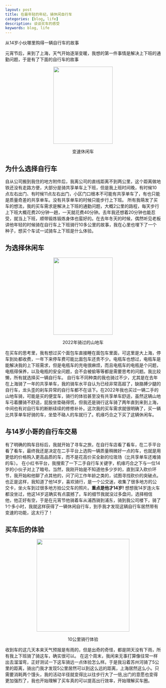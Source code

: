 ```yaml
---
layout: post
title: 在最年轻的年纪，骑休闲自行车
categories: [blog, life]
description: 谈谈买车的感受
keywords: blog, life
---
```

从14岁小伙哪里购得一辆自行车的故事


元宵节后，来到了上海，天气开始逐渐变暖，我想的第一件事情是解决上下班的通勤问题，于是有了下面的自行车的故事
<div align="center"><img width="192" height="250" src="{{ assets_base_url }}/images/blog/2025年的休闲车.jpg"/>
<p>变速休闲车</p>
</div>

## 为什么选择自行车
自从公司搬到我住的地方附件后，我离公司的直线距离不到两公里，这个距离做地铁还没有走路方便，大部分是骑共享单车上下班，但是我上班时间晚，有时候10点左右出门、有时候11点左右出门，小区门口根本不可能有共享单车了，有也只能是质量奇差的共享单车。没有共享单车的时候只能步行上下班。
所有我萌发了买车的想法，我的买车需求是解决上下班的通勤问题，大概2公里的路程，每天步行上下班大概花费20分钟一趟，一天就花费40分钟。去年我还想着20分钟也能忍受，就当上下班，顺带锻炼锻炼身体也蛮好的。在去年冬天的时候，偶然听见老板讲他年轻的时候骑在自行车上下班骑行10多公里的故事，我在心里也埋下了一个种子，想买个车试一试骑车上下班是什么体验。


## 为选择休闲车
<div align="center"><img width="192" height="250" src="{{ assets_base_url }}/images/blog/2022年的山地车.jpg"/>
<p>2022年骑过的山地车</p>
</div>
在买车的思考里，我有想过买个面包车直接睡在面包车里面，可这里是大上海，停车到处都收费，一年下来停车费可能比面包车还贵不少。电瓶车也想过，电瓶车是能解决我的上下班需求，但是电瓶车的充电很麻烦，而且电瓶车的电瓶是个问题，电瓶得保养，以及电瓶的安全问题，会不会被偷等等都是需要思考的问题。我比较懒，所有就选择买一辆自行车。
自行车不同种类的我也骑过不少，尤其是在去年在上海骑了一年的共享单车，我的骑车水平自认为已经非常高超了，缺胳膊少腿的自行车，龙头歪的刹车异常的自行车都不在话下。在2022年我也买过一辆二手的山地车骑，可能是买的便宜车，骑行的体验甚至没有共享单车舒适，虽然这辆山地车弓着腰骑不舒适，屁股坐垫硌得慌，但我还是骑行这车骑了两年直到来到上海，中间也有对自行车的断断续续的修修补补。这次我的买车需求就很明确了，买一辆比共享单车好骑的车，坐垫不硌人的车就行了。机缘巧合之下买了这辆休闲车。

## 与14岁小哥的自行车交易
有了明确的购车目标后，我就开始了寻车之旅，在自行车店看了看车，在二手平台看了看车，最终我还是决定在二手平台上选购一辆质量稍微好一点的车，也就是用更低的价格购入更高品质的车，而不是花高价买全新的垃圾场（比共享单车还难骑的车）。
在小红书平台，我搜索了一下二手自行车关键字，机缘巧合之下与一位14岁的小伙子对上了暗号。当然，我刚开始是不知道他多少岁的，直到深入砍价环节，我开始和他聊了点其他的，问了问工作年龄之类的，试图寻找砍价的突破点。也正是这样，我知道了他14岁，喜欢骑行，是一个公交迷，收集了很多地方的公交卡，坐火车到过很多地方拍公交车的照片。**重点是他才14岁!** 想想我14岁连火车都没坐过，他这14岁这确实有点震撼了。车的细节我就没过多盘问，选择相信他，他正好有空，于是在元宵节他骑着车从浦西骑到浦东，骑到我公司楼下，骑了1个多小时，我就这样获得了一辆休闲自行车，到手我才发现这辆自行车居然带有变速的功能，这太行了！

## 买车后的体验
<div align="center"><img width="300" height="300" src="{{ assets_base_url }}/images/blog/第一次骑行体验.jpg"/>
<p>10公里骑行体验</p>
</div>
收到车的这几天本来天气预报是有雨的，但是出奇的奇怪，都是阴天没有下雨，所有我上下班骑了骑这车，确实很可以。
在这个周末，我闲来无事打算像往常一样出去溜溜弯，正好测试一下这车骑远一点体验怎么样。于是我沿着苏州河骑了5公里的距离，骑出门我才发现5公里居然可以到这么远的距离，上海居然这么小。只需要消耗两个馒头，我的活动半径就变得比以往步行大了一倍,出门的意愿也变得更加强烈了，我也开始理解了买车真的可以提高出行效率，开始理解买车圈。



